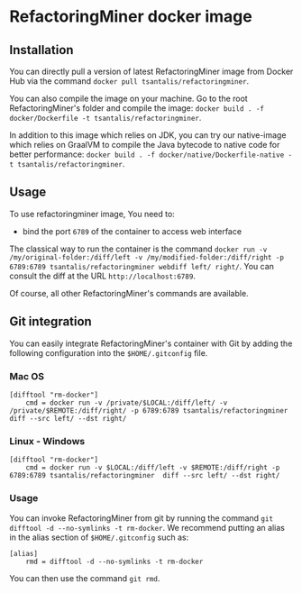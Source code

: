 # RefactoringMiner docker image

## Installation

You can directly pull a version of latest RefactoringMiner image from Docker Hub via the command `docker pull tsantalis/refactoringminer`.

You can also compile the image on your machine. Go to the root RefactoringMiner's folder and compile the image: `docker build . -f docker/Dockerfile -t tsantalis/refactoringminer`.

In addition to this image which relies on JDK, you can try our native-image which relies on GraalVM to compile the Java bytecode to native code for better performance: `docker build . -f docker/native/Dockerfile-native -t tsantalis/refactoringminer`.

## Usage

To use refactoringminer image, You need to:
* bind the port `6789` of the container to access web interface

The classical way to run the container is the command `docker run -v /my/original-folder:/diff/left -v /my/modified-folder:/diff/right -p 6789:6789 tsantalis/refactoringminer webdiff left/ right/`. You can consult the diff at the URL `http://localhost:6789`.

Of course, all other RefactoringMiner's commands are available.


## Git integration

You can easily integrate RefactoringMiner's container with Git by adding the following configuration into the `$HOME/.gitconfig` file.

### Mac OS

```properties
[difftool "rm-docker"]
    cmd = docker run -v /private/$LOCAL:/diff/left/ -v /private/$REMOTE:/diff/right/ -p 6789:6789 tsantalis/refactoringminer  diff --src left/ --dst right/
```
### Linux - Windows

```properties
[difftool "rm-docker"]
	cmd = docker run -v $LOCAL:/diff/left -v $REMOTE:/diff/right -p 6789:6789 tsantalis/refactoringminer  diff --src left/ --dst right/
```

### Usage

You can invoke RefactoringMiner from git by running the command `git difftool -d --no-symlinks -t rm-docker`. We recommend putting an alias in the alias section of `$HOME/.gitconfig` such as:

```properties
[alias]
	rmd = difftool -d --no-symlinks -t rm-docker
```

You can then use the command `git rmd`.